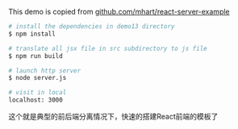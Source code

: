 This demo is copied from [github.com/mhart/react-server-example](https://github.com/mhart/react-server-example)

```bash
# install the dependencies in demo13 directory
$ npm install

# translate all jsx file in src subdirectory to js file
$ npm run build

# launch http server
$ node server.js

# visit in local
localhost: 3000
```

这个就是典型的前后端分离情况下，快速的搭建React前端的模板了
